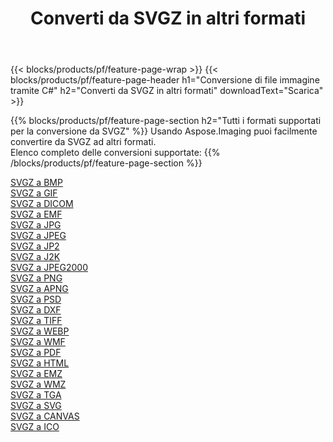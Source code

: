 ﻿---
title: Converti da SVGZ in altri formati 
weight: 3920
url: /it/java/conversion/from/svgz 
lang: it
langdirlevel: 2
locales: zh-hans,ja,it,ru,de,es,fr,nl,id,lt,pl,pt,vi,tr,ko,zh-hant,ar,hi,th,sv,cs,uk,he
description: Usando Aspose.Imaging puoi facilmente convertire da SVGZ ad altri formati
---

{{< blocks/products/pf/feature-page-wrap >}}
{{< blocks/products/pf/feature-page-header h1="Conversione di file immagine tramite C#" h2="Converti da SVGZ in altri formati" downloadText="Scarica" >}}


{{% blocks/products/pf/feature-page-section  h2="Tutti i formati supportati per la conversione da SVGZ" %}}
Usando Aspose.Imaging puoi facilmente convertire da SVGZ ad altri formati.
<br/>
Elenco completo delle conversioni supportate:
{{% /blocks/products/pf/feature-page-section %}}
<div class="container-fluid productfamilypage bg-gray">
    <div class="convertypes bg-gray agp-content section">
        <div class="container">
		<div class="row other-converters">
		    <div class='col-md-2 other-converter remove-lp remove-rp'><a href="/imaging/it/java/conversion/svgz-to-bmp" >SVGZ a BMP</a></div><div class='col-md-2 other-converter remove-lp remove-rp'><a href="/imaging/it/java/conversion/svgz-to-gif" >SVGZ a GIF</a></div><div class='col-md-2 other-converter remove-lp remove-rp'><a href="/imaging/it/java/conversion/svgz-to-dicom" >SVGZ a DICOM</a></div><div class='col-md-2 other-converter remove-lp remove-rp'><a href="/imaging/it/java/conversion/svgz-to-emf" >SVGZ a EMF</a></div><div class='col-md-2 other-converter remove-lp remove-rp'><a href="/imaging/it/java/conversion/svgz-to-jpg" >SVGZ a JPG</a></div><div class='col-md-2 other-converter remove-lp remove-rp'><a href="/imaging/it/java/conversion/svgz-to-jpeg" >SVGZ a JPEG</a></div><div class='col-md-2 other-converter remove-lp remove-rp'><a href="/imaging/it/java/conversion/svgz-to-jp2" >SVGZ a JP2</a></div><div class='col-md-2 other-converter remove-lp remove-rp'><a href="/imaging/it/java/conversion/svgz-to-j2k" >SVGZ a J2K</a></div><div class='col-md-2 other-converter remove-lp remove-rp'><a href="/imaging/it/java/conversion/svgz-to-jpeg2000" >SVGZ a JPEG2000</a></div><div class='col-md-2 other-converter remove-lp remove-rp'><a href="/imaging/it/java/conversion/svgz-to-png" >SVGZ a PNG</a></div><div class='col-md-2 other-converter remove-lp remove-rp'><a href="/imaging/it/java/conversion/svgz-to-apng" >SVGZ a APNG</a></div><div class='col-md-2 other-converter remove-lp remove-rp'><a href="/imaging/it/java/conversion/svgz-to-psd" >SVGZ a PSD</a></div><div class='col-md-2 other-converter remove-lp remove-rp'><a href="/imaging/it/java/conversion/svgz-to-dxf" >SVGZ a DXF</a></div><div class='col-md-2 other-converter remove-lp remove-rp'><a href="/imaging/it/java/conversion/svgz-to-tiff" >SVGZ a TIFF</a></div><div class='col-md-2 other-converter remove-lp remove-rp'><a href="/imaging/it/java/conversion/svgz-to-webp" >SVGZ a WEBP</a></div><div class='col-md-2 other-converter remove-lp remove-rp'><a href="/imaging/it/java/conversion/svgz-to-wmf" >SVGZ a WMF</a></div><div class='col-md-2 other-converter remove-lp remove-rp'><a href="/imaging/it/java/conversion/svgz-to-pdf" >SVGZ a PDF</a></div><div class='col-md-2 other-converter remove-lp remove-rp'><a href="/imaging/it/java/conversion/svgz-to-html" >SVGZ a HTML</a></div><div class='col-md-2 other-converter remove-lp remove-rp'><a href="/imaging/it/java/conversion/svgz-to-emz" >SVGZ a EMZ</a></div><div class='col-md-2 other-converter remove-lp remove-rp'><a href="/imaging/it/java/conversion/svgz-to-wmz" >SVGZ a WMZ</a></div><div class='col-md-2 other-converter remove-lp remove-rp'><a href="/imaging/it/java/conversion/svgz-to-tga" >SVGZ a TGA</a></div><div class='col-md-2 other-converter remove-lp remove-rp'><a href="/imaging/it/java/conversion/svgz-to-svg" >SVGZ a SVG</a></div><div class='col-md-2 other-converter remove-lp remove-rp'><a href="/imaging/it/java/conversion/svgz-to-canvas" >SVGZ a CANVAS</a></div><div class='col-md-2 other-converter remove-lp remove-rp'><a href="/imaging/it/java/conversion/svgz-to-ico" >SVGZ a ICO</a></div>
                </div>
        </div>
    </div>
</div>
<br/>

